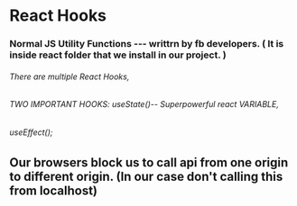 <!--Header
        - logo 
        - Nav items
        
    Body
        - search
        - ResContainer 
            - ResCard
                - img
                - Name of res , star rating, cuisine, delivery time
    Footer
        -copyright
        -links
        -address
        -contact
    -->


# React Hooks
### Normal JS Utility Functions --- writtrn by fb developers. ( It is inside react folder that we install in our project. )

###### There are multiple React Hooks, 
###### TWO IMPORTANT HOOKS: useState()-- Superpowerful react VARIABLE,  
###### useEffect();

<!-- Import them as NAMED import, and then you are ready to use them -->


## Our browsers block us to call api from one origin to different origin. (In our case don't calling this from localhost)